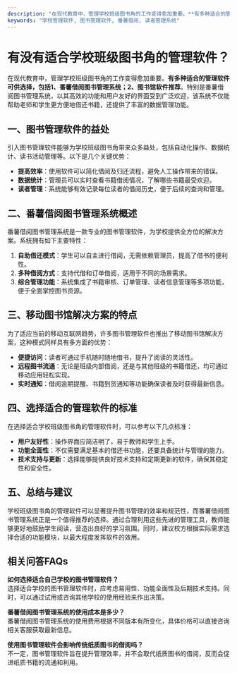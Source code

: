 ```yaml
---
description: "在现代教育中，管理学校班级图书角的工作变得愈加重要。**有多种适合的管理软件可供选择，包括1、番薯借阅图书管理系统；2、图书馆软件推荐**。特别是番薯借阅图书管理系统，以其高效的功能和用户友好的界面受到广泛欢迎，该系统不仅能帮助老师和学生更方便地借还书籍，还提供了丰富的数据管理功能。"
keywords: "学校管理软件, 图书管理软件, 番薯借阅, 读者管理系统"
---
```

# 有没有适合学校班级图书角的管理软件？

在现代教育中，管理学校班级图书角的工作变得愈加重要。**有多种适合的管理软件可供选择，包括1、番薯借阅图书管理系统；2、图书馆软件推荐**。特别是番薯借阅图书管理系统，以其高效的功能和用户友好的界面受到广泛欢迎，该系统不仅能帮助老师和学生更方便地借还书籍，还提供了丰富的数据管理功能。

## **一、图书管理软件的益处**

引入图书管理软件能够为学校班级图书角带来众多益处，包括自动化操作、数据统计、读书活动管理等。以下是几个关键优势：

- **提高效率**：使用软件可以简化借阅及归还流程，避免人工操作带来的错误。
- **数据统计**：管理员可以实时查看书籍借阅情况，了解哪些书籍最受欢迎。
- **读者管理**：系统能够有效记录每位读者的借阅历史，便于后续的查询和管理。 

## **二、番薯借阅图书管理系统概述**

番薯借阅图书管理系统是一款专业的图书管理软件，为学校提供全方位的解决方案。系统拥有如下主要特性：

1. **自助借还模式**：学生可以自主进行借阅，无需依赖管理员，提高了借书的便利性。
2. **多种借阅方式**：支持代借和订单借阅，适用于不同的场景需求。
3. **综合管理功能**：系统集成了书籍审核、订单管理、读者信息管理等多项功能，便于全面掌控图书资源。

## **三、移动图书馆解决方案的特点**

为了适应当前的移动互联网趋势，许多图书管理软件也推出了移动图书馆解决方案，这种模式同样具有多方面的优势：

- **便捷访问**：读者可通过手机随时随地借书，提升了阅读的灵活性。
- **远程图书流通**：无论是班级内部借阅，还是与其他班级的书籍借还，均可通过移动应用轻松实现。
- **实时通知**：借阅逾期提醒、书籍到货通知等功能确保读者及时获得最新信息。

## **四、选择适合的管理软件的标准**

在选择适合学校班级图书角的管理软件时，可以参考以下几点标准：

- **用户友好性**：操作界面应简洁明了，易于教师和学生上手。
- **功能全面性**：不仅需要满足基本的借还书功能，还要具备统计与管理的能力。
- **技术支持与更新**：选择能够提供良好技术支持和定期更新的软件，确保其稳定性和安全性。

## **五、总结与建议**

学校班级图书角的管理软件可以显著提升图书管理的效率和规范性，而番薯借阅图书管理系统正是一个值得推荐的选择。通过合理利用这些先进的管理工具，教师能够更好地鼓励学生阅读，营造出良好的学习氛围。同时，建议校方根据实际需求选择合适的功能模块，以最大程度发挥软件的效用。

## 相关问答FAQs

**如何选择适合自己学校的图书管理软件？**  
选择适合学校的图书管理软件时，应考虑易用性、功能全面性及后期技术支持。同时，可以通过试用或咨询其他学校的使用经验来作出决策。

**番薯借阅图书管理系统的使用成本是多少？**  
番薯借阅图书管理系统的使用费用根据不同版本有所变化，具体价格可以直接咨询相关客服获取最新信息。

**使用图书管理软件会影响传统纸质图书的借阅吗？**  
不一定，图书管理软件旨在提升管理效率，并不会取代纸质图书的借阅，反而会促进纸质书籍的流通和利用。
